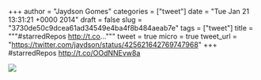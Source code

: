 
+++
author = "Jaydson Gomes"
categories = ["tweet"]
date = "Tue Jan 21 13:31:21 +0000 2014"
draft = false
slug = "3730de50c9dcea61ad34549e4ba4f8b484aeab7e"
tags = ["tweet"]
title = """#starredRepos http://t.co..."""
tweet = true
micro = true
tweet_url = "https://twitter.com/jaydson/status/425621642769747968"
+++
#starredRepos http://t.co/OOdNNEvw8a

![](/images/tweet-media/425621642769747968-BegcoQMCEAAfDWX.png)